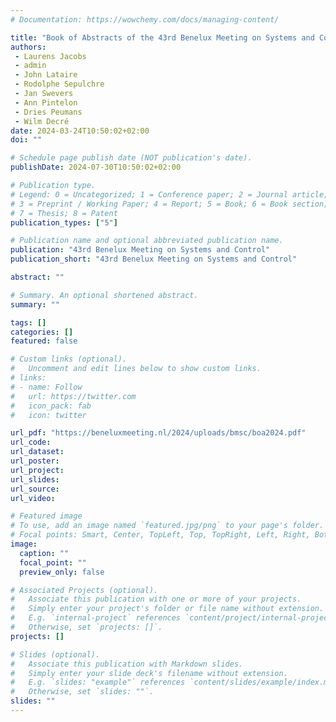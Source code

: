 ```yaml
---
# Documentation: https://wowchemy.com/docs/managing-content/

title: "Book of Abstracts of the 43rd Benelux Meeting on Systems and Control"
authors:
 - Laurens Jacobs
 - admin
 - John Lataire
 - Rodolphe Sepulchre
 - Jan Swevers
 - Ann Pintelon
 - Dries Peumans
 - Wilm Decré
date: 2024-03-24T10:50:02+02:00
doi: ""

# Schedule page publish date (NOT publication's date).
publishDate: 2024-07-30T10:50:02+02:00

# Publication type.
# Legend: 0 = Uncategorized; 1 = Conference paper; 2 = Journal article;
# 3 = Preprint / Working Paper; 4 = Report; 5 = Book; 6 = Book section;
# 7 = Thesis; 8 = Patent
publication_types: ["5"]

# Publication name and optional abbreviated publication name.
publication: "43rd Benelux Meeting on Systems and Control"
publication_short: "43rd Benelux Meeting on Systems and Control"

abstract: ""

# Summary. An optional shortened abstract.
summary: ""

tags: []
categories: []
featured: false

# Custom links (optional).
#   Uncomment and edit lines below to show custom links.
# links:
# - name: Follow
#   url: https://twitter.com
#   icon_pack: fab
#   icon: twitter

url_pdf: "https://beneluxmeeting.nl/2024/uploads/bmsc/boa2024.pdf"
url_code:
url_dataset:
url_poster:
url_project:
url_slides:
url_source:
url_video:

# Featured image
# To use, add an image named `featured.jpg/png` to your page's folder. 
# Focal points: Smart, Center, TopLeft, Top, TopRight, Left, Right, BottomLeft, Bottom, BottomRight.
image:
  caption: ""
  focal_point: ""
  preview_only: false

# Associated Projects (optional).
#   Associate this publication with one or more of your projects.
#   Simply enter your project's folder or file name without extension.
#   E.g. `internal-project` references `content/project/internal-project/index.md`.
#   Otherwise, set `projects: []`.
projects: []

# Slides (optional).
#   Associate this publication with Markdown slides.
#   Simply enter your slide deck's filename without extension.
#   E.g. `slides: "example"` references `content/slides/example/index.md`.
#   Otherwise, set `slides: ""`.
slides: ""
---
```

